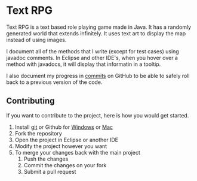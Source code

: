 # Text RPG
Text RPG is a text based role playing game made in Java.
It has a randomly generated world that extends infinitely.
It uses text art to display the map instead of using images.

I document all of the methods that I write (except for test cases) using javadoc comments.
In Eclipse and other IDE's, when you hover over a method with javadocs, it will display that informatin in a tooltip.

I also document my progress in [commits](https://github.com/TepigMC/Text-RPG/commits/master) on GitHub to be able to safely roll back to a previous version of the code.

## Contributing
If you want to contribute to the project, here is how you would get started.

1. Install [git](http://git-scm.com/downloads) or Github for [Windows](https://windows.github.com/) or [Mac](https://mac.github.com/)
2. Fork the repository
3. Open the project in Eclipse or another IDE
4. Modify the project however you want
5. To merge your changes back with the main project
   1. Push the changes
   2. Commit the changes on your fork
   3. Submit a pull request
